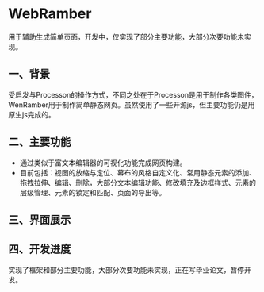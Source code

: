 # WebRamber

用于辅助生成简单页面，开发中，仅实现了部分主要功能，大部分次要功能未实现。

## 一、背景
受启发与Processon的操作方式，不同之处在于Processon是用于制作各类图件，WenRamber用于制作简单静态网页。虽然使用了一些开源js，但主要功能仍是用原生js完成的。

## 二、主要功能
+ 通过类似于富文本编辑器的可视化功能完成网页构建。
+ 目前包括：视图的放缩与定位、幕布的风格自定义化、常用静态元素的添加、拖拽拉伸、编辑、删除，大部分文本编辑功能、修改填充及边框样式、元素的层级管理、元素的锁定和匹配、页面的导出等。

## 三、界面展示


## 四、开发进度
实现了框架和部分主要功能，大部分次要功能未实现，正在写毕业论文，暂停开发。
